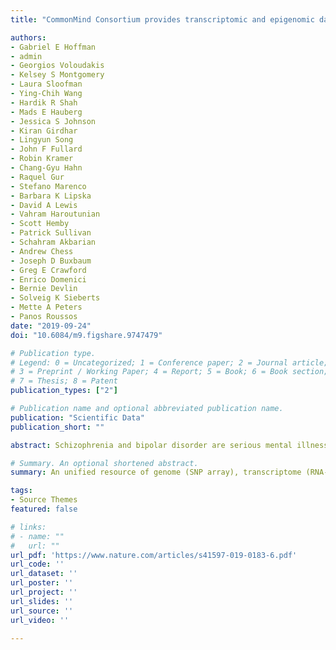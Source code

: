 ```yaml
---
title: "CommonMind Consortium provides transcriptomic and epigenomic data for Schizophrenia and Bipolar Disorder"

authors:
- Gabriel E Hoffman
- admin
- Georgios Voloudakis
- Kelsey S Montgomery
- Laura Sloofman
- Ying-Chih Wang
- Hardik R Shah
- Mads E Hauberg
- Jessica S Johnson
- Kiran Girdhar
- Lingyun Song
- John F Fullard
- Robin Kramer
- Chang-Gyu Hahn
- Raquel Gur
- Stefano Marenco
- Barbara K Lipska
- David A Lewis
- Vahram Haroutunian
- Scott Hemby
- Patrick Sullivan
- Schahram Akbarian
- Andrew Chess
- Joseph D Buxbaum
- Greg E Crawford
- Enrico Domenici
- Bernie Devlin
- Solveig K Sieberts
- Mette A Peters
- Panos Roussos
date: "2019-09-24"
doi: "10.6084/m9.figshare.9747479"

# Publication type.
# Legend: 0 = Uncategorized; 1 = Conference paper; 2 = Journal article;
# 3 = Preprint / Working Paper; 4 = Report; 5 = Book; 6 = Book section;
# 7 = Thesis; 8 = Patent
publication_types: ["2"]

# Publication name and optional abbreviated publication name.
publication: "Scientific Data"
publication_short: ""

abstract: Schizophrenia and bipolar disorder are serious mental illnesses that affect more than 2% of adults. While large-scale genetics studies have identified genomic regions associated with disease risk, less is known about the molecular mechanisms by which risk alleles with small effects lead to schizophrenia and bipolar disorder. In order to fill this gap between genetics and disease phenotype, we have undertaken a multi-cohort genomics study of postmortem brains from controls, individuals with schizophrenia and bipolar disorder. Here we present a public resource of functional genomic data from the dorsolateral prefrontal cortex (DLPFC; Brodmann areas 9 and 46) of 986 individuals from 4 separate brain banks, including 353 diagnosed with schizophrenia and 120 with bipolar disorder. The genomic data include RNA-seq and SNP genotypes on 980 individuals, and ATAC-seq on 269 individuals, of which 264 are a subset of individuals with RNA-seq. We have performed extensive preprocessing and quality control on these data so that the research community can take advantage of this public resource available on the Synapse platform at [http://CommonMind.org](http://CommonMind.org).

# Summary. An optional shortened abstract.
summary: An unified resource of genome (SNP array), transcriptome (RNA-seq) and epigenome (ATAC-seq) datasets from CommonMind consortia.

tags:
- Source Themes
featured: false

# links:
# - name: ""
#   url: ""
url_pdf: 'https://www.nature.com/articles/s41597-019-0183-6.pdf'
url_code: ''
url_dataset: ''
url_poster: ''
url_project: ''
url_slides: ''
url_source: ''
url_video: ''

---
```

